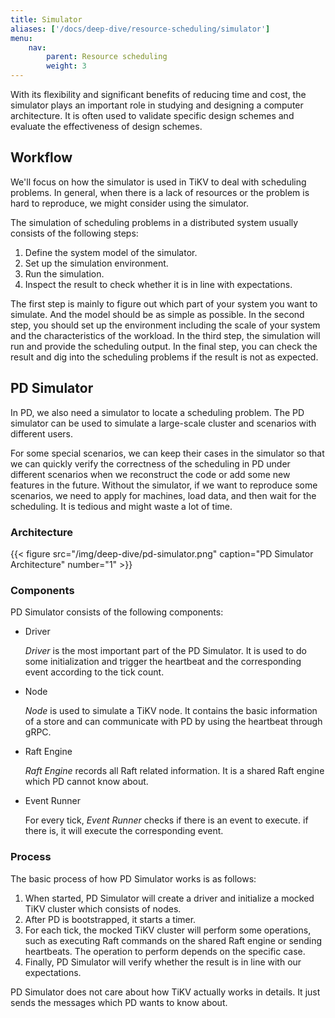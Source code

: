 ```yaml
---
title: Simulator
aliases: ['/docs/deep-dive/resource-scheduling/simulator']
menu:
    nav:
        parent: Resource scheduling
        weight: 3
---
```


With its flexibility and significant benefits of reducing time and cost, the
simulator plays an important role in studying and designing a computer
architecture. It is often used to validate specific design schemes
and evaluate the effectiveness of design schemes.

## Workflow

We'll focus on how the simulator is used in TiKV to deal with scheduling
problems.
In general, when there is a lack of resources or the problem is hard to
reproduce, we might consider using the simulator.

The simulation of scheduling problems in a distributed system
usually consists of the following steps:

1. Define the system model of the simulator.
2. Set up the simulation environment.
3. Run the simulation.
4. Inspect the result to check whether it is in line with expectations.

The first step is mainly to figure out which part of your system you want to
simulate. And the model should be as simple as possible. In the second step,
you should set up the environment including the scale of your system and the
characteristics of the workload. In the third step, the simulation will run
and provide the scheduling output. In the final step, you can check the
result and dig into the scheduling problems if the result is not as expected.

## PD Simulator

In PD, we also need a simulator to locate a scheduling problem.
The PD simulator can be used to simulate a large-scale cluster and scenarios
with different users.

For some special scenarios, we can keep their cases in the simulator so that
we can quickly verify the correctness of the scheduling in PD under different
scenarios when we reconstruct the code or add some new features in the future.
Without the simulator, if we want to reproduce some scenarios, we need to apply
for machines, load data, and then wait for the scheduling. It is tedious and
might waste a lot of time.

### Architecture

{{< figure
    src="/img/deep-dive/pd-simulator.png"
    caption="PD Simulator Architecture"
    number="1" >}}

### Components

PD Simulator consists of the following components:

- Driver

  _Driver_ is the most important part of the PD Simulator. It is used to do
  some initialization and trigger the heartbeat and the corresponding event
  according to the tick count.

- Node

  _Node_ is used to simulate a TiKV node. It contains the basic information
  of a store and can communicate with PD by using the heartbeat through gRPC.

- Raft Engine

  _Raft Engine_ records all Raft related information. It is a shared Raft
  engine which PD cannot know about.

- Event Runner

  For every tick, _Event Runner_ checks if there is an event to execute. if
  there is, it will execute the corresponding event.

### Process

The basic process of how PD Simulator works is as follows:

1. When started, PD Simulator will create a driver and initialize a mocked
TiKV cluster which consists of nodes.
2. After PD is bootstrapped, it starts a timer.
3. For each tick, the mocked TiKV cluster will perform some operations, such
as executing Raft commands on the shared Raft engine or sending heartbeats.
The operation to perform depends on the specific case.
4. Finally, PD Simulator will verify whether the result is in line with our
expectations.

PD Simulator does not care about how TiKV actually works in details. It just
sends the messages which PD wants to know about.
